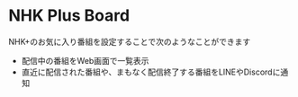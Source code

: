# NHK Plus Board

NHK+のお気に入り番組を設定することで次のようなことができます

- 配信中の番組をWeb画面で一覧表示
- 直近に配信された番組や、まもなく配信終了する番組をLINEやDiscordに通知
